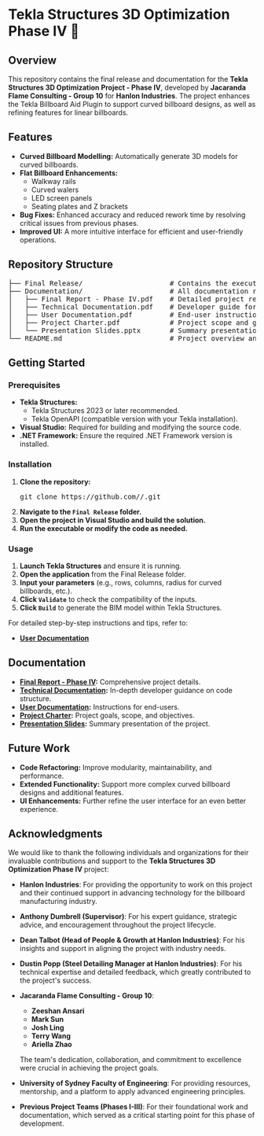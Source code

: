 # Tekla Structures 3D Optimization Phase IV 🚀

## Overview
This repository contains the final release and documentation for the **Tekla Structures 3D Optimization Project - Phase IV**, developed by **Jacaranda Flame Consulting - Group 10** for **Hanlon Industries**. The project enhances the Tekla Billboard Aid Plugin to support curved billboard designs, as well as refining features for linear billboards.

## Features
- **Curved Billboard Modelling:** Automatically generate 3D models for curved billboards.
- **Flat Billboard Enhancements:**
  - Walkway rails
  - Curved walers
  - LED screen panels
  - Seating plates and Z brackets
- **Bug Fixes:** Enhanced accuracy and reduced rework time by resolving critical issues from previous phases.
- **Improved UI:** A more intuitive interface for efficient and user-friendly operations.

## Repository Structure
<pre>
├── Final Release/                     # Contains the executable and source code for the final version
├── Documentation/                     # All documentation related to the project
│   ├── Final Report - Phase IV.pdf    # Detailed project report
│   ├── Technical Documentation.pdf    # Developer guide for code structure
│   ├── User Documentation.pdf         # End-user instructions
│   ├── Project Charter.pdf            # Project scope and goals
│   └── Presentation Slides.pptx       # Summary presentation
└── README.md                          # Project overview and usage guide
</pre>

## Getting Started

### Prerequisites
- **Tekla Structures:**
  - Tekla Structures 2023 or later recommended.
  - Tekla OpenAPI (compatible version with your Tekla installation).
- **Visual Studio:** Required for building and modifying the source code.
- **.NET Framework:** Ensure the required .NET Framework version is installed.

### Installation
1. **Clone the repository:**
   <pre>
   git clone https://github.com/<your-username>/<repo-name>.git 
   </pre>
2. **Navigate to the `Final Release` folder.**   
3. **Open the project in Visual Studio and build the solution.**  
4. **Run the executable or modify the code as needed.**

### Usage
1. **Launch Tekla Structures** and ensure it is running.
2. **Open the application** from the Final Release folder.
3. **Input your parameters** (e.g., rows, columns, radius for curved billboards, etc.).
4. **Click `Validate`** to check the compatibility of the inputs.
5. **Click `Build`** to generate the BIM model within Tekla Structures.

For detailed step-by-step instructions and tips, refer to:  
- **[User Documentation](./Documentation/User%20Documentation%20Phase%20IV.pdf)**

## Documentation
- **[Final Report - Phase IV](./Documentation/Final%20Report%20-%20Phase%20IV.pdf):** Comprehensive project details.
- **[Technical Documentation](./Documentation/Technical%20Documentation%20-%20Phase%20IV.pdf):** In-depth developer guidance on code structure.
- **[User Documentation](./Documentation/User%20Documentation%20Phase%20IV.pdf):** Instructions for end-users.
- **[Project Charter](./Documentation/Project%20Charter%20-%20Hanlon%20(3D)%20Phase%20IV.pdf):** Project goals, scope, and objectives.
- **[Presentation Slides](./Documentation/Hanlon%203D%20Phase%20IV%20Presentation%20Slides.pptx):** Summary presentation of the project.

## Future Work
- **Code Refactoring:** Improve modularity, maintainability, and performance.
- **Extended Functionality:** Support more complex curved billboard designs and additional features.
- **UI Enhancements:** Further refine the user interface for an even better experience.

## Acknowledgments

We would like to thank the following individuals and organizations for their invaluable contributions and support to the **Tekla Structures 3D Optimization Phase IV** project:

- **Hanlon Industries**: For providing the opportunity to work on this project and their continued support in advancing technology for the billboard manufacturing industry.
- **Anthony Dumbrell (Supervisor)**: For his expert guidance, strategic advice, and encouragement throughout the project lifecycle.
- **Dean Talbot (Head of People & Growth at Hanlon Industries)**: For his insights and support in aligning the project with industry needs.
- **Dustin Popp (Steel Detailing Manager at Hanlon Industries)**: For his technical expertise and detailed feedback, which greatly contributed to the project's success.
- **Jacaranda Flame Consulting - Group 10**:
  - **Zeeshan Ansari**
  - **Mark Sun**
  - **Josh Ling**
  - **Terry Wang**
  - **Ariella Zhao**

  The team's dedication, collaboration, and commitment to excellence were crucial in achieving the project goals.

- **University of Sydney Faculty of Engineering**: For providing resources, mentorship, and a platform to apply advanced engineering principles.
- **Previous Project Teams (Phases I-III)**: For their foundational work and documentation, which served as a critical starting point for this phase of development.
